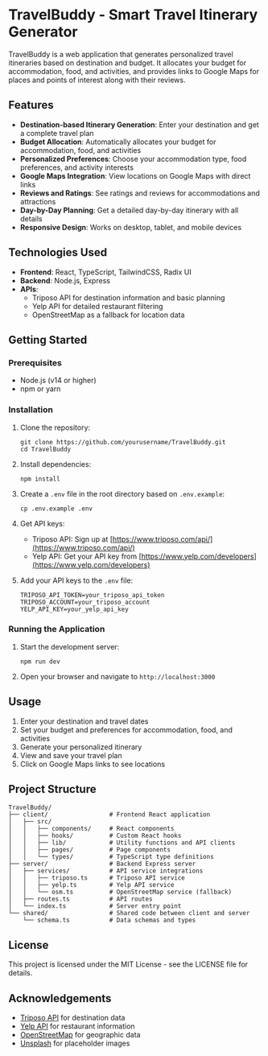 # TravelBuddy - Smart Travel Itinerary Generator

TravelBuddy is a web application that generates personalized travel itineraries based on destination and budget. It allocates your budget for accommodation, food, and activities, and provides links to Google Maps for places and points of interest along with their reviews.

## Features

- **Destination-based Itinerary Generation**: Enter your destination and get a complete travel plan
- **Budget Allocation**: Automatically allocates your budget for accommodation, food, and activities
- **Personalized Preferences**: Choose your accommodation type, food preferences, and activity interests
- **Google Maps Integration**: View locations on Google Maps with direct links
- **Reviews and Ratings**: See ratings and reviews for accommodations and attractions
- **Day-by-Day Planning**: Get a detailed day-by-day itinerary with all details
- **Responsive Design**: Works on desktop, tablet, and mobile devices

## Technologies Used

- **Frontend**: React, TypeScript, TailwindCSS, Radix UI
- **Backend**: Node.js, Express
- **APIs**:
  - Triposo API for destination information and basic planning
  - Yelp API for detailed restaurant filtering
  - OpenStreetMap as a fallback for location data

## Getting Started

### Prerequisites

- Node.js (v14 or higher)
- npm or yarn

### Installation

1. Clone the repository:
   ```
   git clone https://github.com/yourusername/TravelBuddy.git
   cd TravelBuddy
   ```

2. Install dependencies:
   ```
   npm install
   ```

3. Create a `.env` file in the root directory based on `.env.example`:
   ```
   cp .env.example .env
   ```

4. Get API keys:
   - Triposo API: Sign up at [https://www.triposo.com/api/](https://www.triposo.com/api/)
   - Yelp API: Get your API key from [https://www.yelp.com/developers](https://www.yelp.com/developers)

5. Add your API keys to the `.env` file:
   ```
   TRIPOSO_API_TOKEN=your_triposo_api_token
   TRIPOSO_ACCOUNT=your_triposo_account
   YELP_API_KEY=your_yelp_api_key
   ```

### Running the Application

1. Start the development server:
   ```
   npm run dev
   ```

2. Open your browser and navigate to `http://localhost:3000`

## Usage

1. Enter your destination and travel dates
2. Set your budget and preferences for accommodation, food, and activities
3. Generate your personalized itinerary
4. View and save your travel plan
5. Click on Google Maps links to see locations

## Project Structure

```
TravelBuddy/
├── client/                 # Frontend React application
│   ├── src/
│   │   ├── components/     # React components
│   │   ├── hooks/          # Custom React hooks
│   │   ├── lib/            # Utility functions and API clients
│   │   ├── pages/          # Page components
│   │   └── types/          # TypeScript type definitions
├── server/                 # Backend Express server
│   ├── services/           # API service integrations
│   │   ├── triposo.ts      # Triposo API service
│   │   ├── yelp.ts         # Yelp API service
│   │   └── osm.ts          # OpenStreetMap service (fallback)
│   ├── routes.ts           # API routes
│   └── index.ts            # Server entry point
└── shared/                 # Shared code between client and server
    └── schema.ts           # Data schemas and types
```

## License

This project is licensed under the MIT License - see the LICENSE file for details.

## Acknowledgements

- [Triposo API](https://www.triposo.com/api/) for destination data
- [Yelp API](https://www.yelp.com/developers) for restaurant information
- [OpenStreetMap](https://www.openstreetmap.org/) for geographic data
- [Unsplash](https://unsplash.com/) for placeholder images

